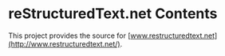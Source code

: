 reStructuredText.net Contents
=============================

This project provides the source for [www.restructuredtext.net](http://www.restructuredtext.net/).
